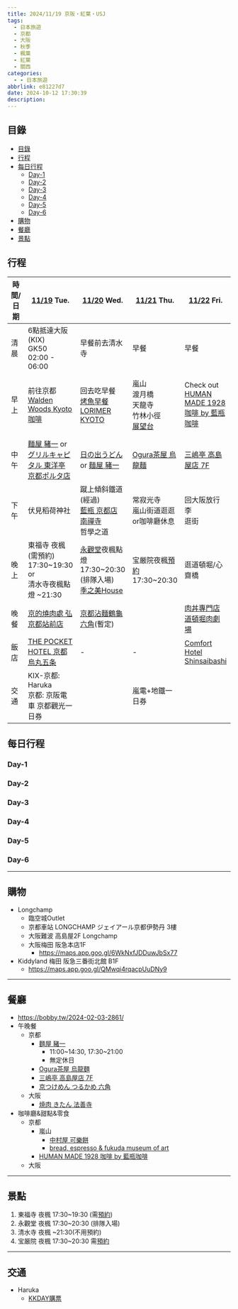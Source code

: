 ```yaml
---
title: 2024/11/19 京阪・紅葉・USJ
tags:
  - 日本旅遊
  - 京都
  - 大阪
  - 秋季
  - 楓葉
  - 紅葉
  - 關西
categories:
  - - 日本旅遊
abbrlink: e81227d7
date: 2024-10-12 17:30:39
description:
---
```


## 目錄

- [目錄](#目錄)
- [行程](#行程)
- [每日行程](#每日行程)
  - [Day-1](#Day-1)
  - [Day-2](#Day-2)
  - [Day-3](#Day-3)
  - [Day-4](#Day-4)
  - [Day-5](#Day-5)
  - [Day-6](#Day-6)
- [購物](#購物)
- [餐廳](#餐廳)
- [景點](#景點)

## 行程

| 時間/日期 | [11/19](#Day-1) Tue. | [11/20](#Day-2) Wed. | [11/21](#Day-3) Thu. | [11/22](#Day-4) Fri. | [11/23](#Day-5) Sat. | [11/24](#Day-6) Sun. |
|---|---|---|---|---|---|---|
| 清晨 | 6點抵達大阪(KIX)<br>GK50<br>02:00 - 06:00 | 早餐前去清水寺 | 早餐 | 早餐 | 早餐 | 早餐 |
| 早上 | 前往京都<br>[Walden Woods Kyoto 咖啡](https://maps.app.goo.gl/sD8JDDxNM8KJwHbm9) | 回去吃早餐<br>[烤魚早餐 LORIMER KYOTO](https://maps.app.goo.gl/jpW1QKfLwrUDqJKE6) | 嵐山<br>渡月橋<br>天龍寺<br>竹林小徑<br>[展望台](https://maps.app.goo.gl/DbkJvF8CeTFmcYLB6) | Check out<br>[HUMAN MADE 1928 咖啡 by 藍瓶咖啡](https://maps.app.goo.gl/WikJPRfwRcf64oNXA) | [USJ](https://maps.app.goo.gl/85a4KKW6WQU4chZy6)<br>好萊塢區<br>哈利波特區 | Check out<br>逛街(暫定) |
| 中午 | [麵屋 豬一](https://maps.app.goo.gl/JE8rtnPbt1UHQ5Dd8) or [グリルキャピタル 東洋亭 京都ポルタ店](https://maps.app.goo.gl/Lmpf19hEYmUQavvQ9) | [日の出うどん](https://maps.app.goo.gl/yJp6A3TgoAERmmS59) or [麵屋 豬一](https://maps.app.goo.gl/JE8rtnPbt1UHQ5Dd8) | [Ogura茶屋 烏龍麵](https://maps.app.goo.gl/93ep5zaMiyQ2PHN86) | [三嶋亭 高島屋店 7F](https://maps.app.goo.gl/9SX3MKEXSsFDzLWTA) | USJ | [焼肉 きたん 法善寺](https://maps.app.goo.gl/2rvHXbuVtBxuSZ3L9) |
| 下午 | 伏見稻荷神社 | 蹴上傾斜鐵道(經過)<br>[藍瓶 京都店](https://maps.app.goo.gl/oQ49VxVAqmpEss119)<br>[南禪寺](https://maps.app.goo.gl/pSNTdyyovwPmAZ6w6)<br>哲學之道 | 常寂光寺<br>嵐山街道逛逛or咖啡廳休息 | 回大阪放行李<br>逛街 | USJ 任天堂區 | 逛街(暫定) |
| 晚上 | 東福寺 夜楓(需預約) 17:30~19:30 <br>or<br>清水寺夜楓點燈 ~21:30 | [永觀堂](https://maps.app.goo.gl/dhYvKmvjtvsN7BMv8)夜楓點燈 17:30~20:30 (排隊入場)<br>[季之美House](https://maps.app.goo.gl/83KbRkFnCnu7kj7E6) | 宝厳院夜楓[預約](https://ec.travel.jr-central.co.jp/tp/optionalFacilities/6240J15/plans/6240J15-C005418-M006606/detail) 17:30~20:30 | 逛道頓堀/心齋橋 | USJ 回去哈利波特區 | 前往機場<br>GK51<br>23:20 - 01:30(+1) |
| 晚餐 | [京的燒肉處 弘 京都站前店](https://maps.app.goo.gl/5mwg74WQg34dDvav9) | [京都沾麵鶴龜六角](https://maps.app.goo.gl/6uHK4f3aJMTt82YQ7)(暫定) |  | [肉丼專門店 道頓堀肉劇場](https://maps.app.goo.gl/Wg4iHSBvGwsp1aW49) | USJ | [とんかつ 大喜](https://maps.app.goo.gl/qf9tGaybpYm7RYWN9) |
| 飯店 | [THE POCKET HOTEL 京都烏丸五条](https://maps.app.goo.gl/gV23h69L9RVFdh8k8) | - | - | [Comfort Hotel Shinsaibashi](https://maps.app.goo.gl/toL3uoBQfQLuX6ox6) | - | - |
| 交通 | KIX-京都: Haruka<br>京都: 京阪電車 京都觀光一日券 |  | 嵐電+地鐵一日券 |  |  | 大阪難波-KIX: 南海電鐵 |

<!-- more -->

## 每日行程

### Day-1

### Day-2

### Day-3

### Day-4

### Day-5

### Day-6

---

## 購物

- Longchamp
  - 臨空城Outlet
  - 京都車站 LONGCHAMP ジェイアール京都伊勢丹 3樓
  - 大阪難波 高島屋2F Longchamp
  - 大阪梅田 阪急本店1F
    - <https://maps.app.goo.gl/6WkNxfJDDuwJbSx77>
- Kiddyland 梅田 阪急三番街北館 B1F
  - <https://maps.app.goo.gl/QMwqi4rqacpUuDNy9>

---

## 餐廳

- <https://bobby.tw/2024-02-03-2861/>
- 午晚餐
  - 京都
    - [麵屋 豬一](https://maps.app.goo.gl/JE8rtnPbt1UHQ5Dd8)
      - 11:00~14:30, 17:30~21:00
      - 無定休日
    - [Ogura茶屋 烏龍麵](https://maps.app.goo.gl/93ep5zaMiyQ2PHN86)
    - [三嶋亭 高島屋店 7F](https://maps.app.goo.gl/9SX3MKEXSsFDzLWTA)
    - [京つけめん つるかめ 六角](https://maps.app.goo.gl/aJFfUoxkAV4ipPrF7)
  - 大阪
    - [焼肉 きたん 法善寺](https://maps.app.goo.gl/2rvHXbuVtBxuSZ3L9)
- 咖啡廳&甜點&零食
  - 京都
    - 嵐山
      - [中村屋 可樂餅](https://maps.app.goo.gl/Z4MnjRg1qXnmzMiG8)
      - [bread, espresso & fukuda museum of art](https://maps.app.goo.gl/RGALocgceE5E4X6q8)
    - [HUMAN MADE 1928 咖啡 by 藍瓶咖啡](https://maps.app.goo.gl/WikJPRfwRcf64oNXA)
  - 大阪

---

## 景點

1. 東福寺 夜楓 17:30~19:30 (需[預約](https://ec.travel.jr-central.co.jp/tp/optionalFacilities/Z000002/plans/Z000002-C003136-M004325/detail?useDate=20241119&lang=ja))
2. 永觀堂 夜楓 17:30~20:30 (排隊入場)
3. 清水寺 夜楓 ~21:30(不用預約)
4. 宝厳院 夜楓 17:30~20:30 需[預約](https://ec.travel.jr-central.co.jp/tp/optionalFacilities/6240J15/plans/6240J15-C005418-M006606/detail)

---

## 交通

- Haruka
  - [KKDAY購票](https://www.kkday.com/zh-tw/product/18940)
